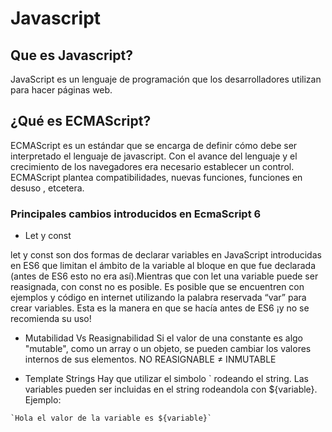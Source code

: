 # Javascript

## Que es Javascript?
JavaScript es un lenguaje de programación que los desarrolladores utilizan para hacer páginas web.

## ¿Qué es ECMAScript?
ECMAScript es un estándar que se encarga de definir cómo debe ser interpretado el lenguaje de javascript. Con el avance del lenguaje y el crecimiento de los navegadores era necesario establecer un control.
ECMAScript plantea compatibilidades, nuevas funciones, funciones en desuso , etcetera.


### Principales cambios introducidos en EcmaScript 6

* Let y const

let y const son dos formas de declarar variables en JavaScript introducidas en ES6 que limitan el ámbito de la variable al bloque en que fue declarada (antes de ES6 esto no era así).Mientras que con let una variable puede ser reasignada, con const no es posible. 
Es posible que se encuentren con ejemplos y código en internet utilizando la palabra reservada “var” para crear variables. Esta es la manera en que se hacía antes de ES6 ¡y no se recomienda su uso!

* Mutabilidad Vs Reasignabilidad
Si el valor de una constante es algo "mutable", como un array o un objeto, se pueden cambiar los valores internos de sus elementos.
NO REASIGNABLE ≠ INMUTABLE

* Template Strings
Hay que utilizar el simbolo ` rodeando el string. Las variables pueden ser incluidas en el string rodeandola con ${variable}. 
Ejemplo:
~~~
`Hola el valor de la variable es ${variable}`
~~~
